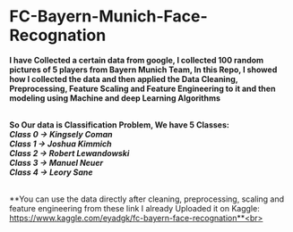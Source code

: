 # FC-Bayern-Munich-Face-Recognation

**I have Collected a certain data from google, I collected 100 random pictures of 5 players from Bayern Munich Team, In this Repo, I showed how I collected the data and then applied the Data Cleaning, Preprocessing, Feature Scaling and Feature Engineering to it and then modeling using Machine and deep Learning Algorithms**<br><br>

**So Our data is Classification Problem, We have 5 Classes:**<br>
***Class 0 -> Kingsely Coman***<br>
***Class 1 -> Joshua Kimmich***<br>
***Class 2 -> Robert Lewandowski***<br>
***Class 3 -> Manuel Neuer***<br>
***Class 4 -> Leory Sane***<br><br>

**You can use the data directly after cleaning, preprocessing, scaling and feature engineering from these link I already Uploaded it on Kaggle: https://www.kaggle.com/eyadgk/fc-bayern-face-recognation**<br><br>
